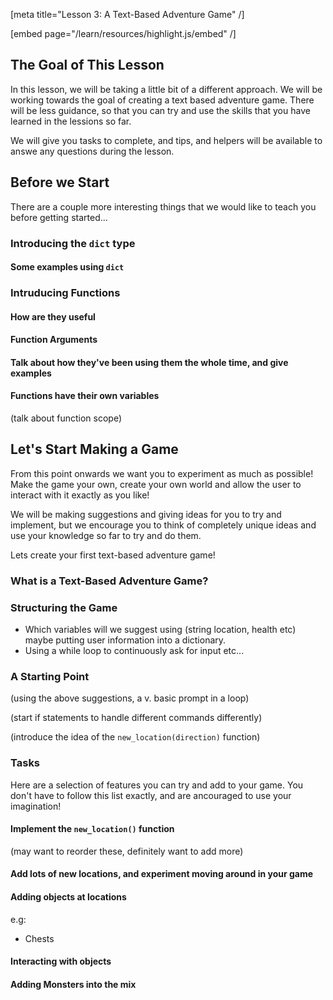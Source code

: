 [meta title="Lesson 3: A Text-Based Adventure Game" /]

[embed page="/learn/resources/highlight.js/embed" /]

## The Goal of This Lesson

In this lesson, we will be taking a little bit of a different approach. We will
be working towards the goal of creating a text based adventure game. There will
be less guidance, so that you can try and use the skills that you have learned
in the lessions so far.

We will give you tasks to complete, and tips, and helpers will be available to
answe any questions during the lesson.

## Before we Start

There are a couple more interesting things that we would like to teach you
before getting started...

### Introducing the `dict` type

#### Some examples using `dict`

### Intruducing Functions

#### How are they useful

#### Function Arguments

#### Talk about how they've been using them the whole time, and give examples

#### Functions have their own variables

(talk about function scope)

## Let's Start Making a Game

From this point onwards we want you to experiment as much as possible! Make
the game your own, create your own world and allow the user to interact with it
exactly as you like!

We will be making suggestions and giving ideas for you to try and implement,
but we encourage you to think of completely unique ideas and use your knowledge
so far to try and do them.

Lets create your first text-based adventure game!

### What is a Text-Based Adventure Game?

### Structuring the Game

* Which variables will we suggest using (string location, health etc) maybe
  putting user information into a dictionary.
* Using a while loop to continuously ask for input etc...

### A Starting Point

(using the above suggestions, a v. basic prompt in a loop)

(start if statements to handle different commands differently)

(introduce the idea of the `new_location(direction)` function)

### Tasks

Here are a selection of features you can try and add to your game. You don't
have to follow this list exactly, and are ancouraged to use your imagination!

#### Implement the `new_location()` function

(may want to reorder these, definitely want to add more)

#### Add lots of new locations, and experiment moving around in your game

#### Adding objects at locations

e.g:

* Chests

#### Interacting with objects

#### Adding Monsters into the mix



